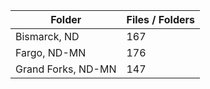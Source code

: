 | Folder             |   Files / Folders |
|--------------------|-------------------|
| Bismarck, ND       |               167 |
| Fargo, ND-MN       |               176 |
| Grand Forks, ND-MN |               147 |